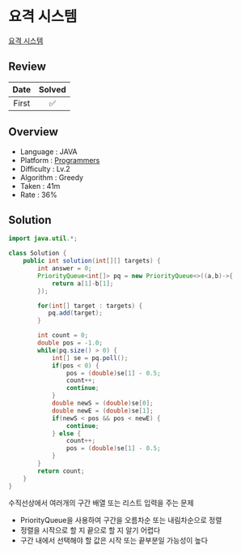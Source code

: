 # 요격 시스템

[요격 시스템](hhttps://school.programmers.co.kr/learn/courses/30/lessons/181188)

## Review

| Date  | Solved |
| :---: | :----: |
| First |   ✅   |

## Overview

- Language : JAVA
- Platform : [Programmers](https://school.programmers.co.kr/learn/challenges)
- Difficulty : Lv.2
- Algorithm : Greedy
- Taken : 41m
- Rate : 36%

## Solution

```JAVA
import java.util.*;

class Solution {
    public int solution(int[][] targets) {
        int answer = 0;
        PriorityQueue<int[]> pq = new PriorityQueue<>((a,b)->{
            return a[1]-b[1];
        });

        for(int[] target : targets) {
           pq.add(target);
        }

        int count = 0;
        double pos = -1.0;
        while(pq.size() > 0) {
            int[] se = pq.poll();
            if(pos < 0) {
                pos = (double)se[1] - 0.5;
                count++;
                continue;
            }
            double newS = (double)se[0];
            double newE = (double)se[1];
            if(newS < pos && pos < newE) {
                continue;
            } else {
                count++;
                pos = (double)se[1] - 0.5;
            }
        }
        return count;
    }
}
```

수직선상에서 여러개의 구간 배열 또는 리스트 입력을 주는 문제

- PriorityQueue을 사용하여 구간을 오름차순 또는 내림차순으로 정렬
- 정렬을 시작으로 할 지 끝으로 할 지 알기 어렵다
- 구간 내에서 선택해야 할 값은 시작 또는 끝부분일 가능성이 높다
